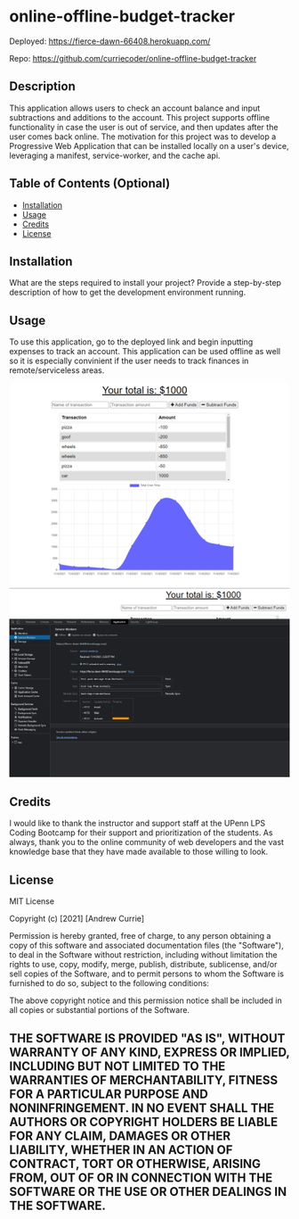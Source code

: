 # online-offline-budget-tracker

Deployed: https://fierce-dawn-66408.herokuapp.com/

Repo: https://github.com/curriecoder/online-offline-budget-tracker

## Description

This application allows users to check an account balance and input subtractions and additions to the account. This project supports offline functionality in case the user is out of service, and then updates after the user comes back online. The motivation for this project was to develop a Progressive Web Application that can be installed locally on a user's device, leveraging a manifest, service-worker, and the cache api.

## Table of Contents (Optional)

- [Installation](#installation)
- [Usage](#usage)
- [Credits](#credits)
- [License](#license)

## Installation

What are the steps required to install your project? Provide a step-by-step description of how to get the development environment running.

## Usage

To use this application, go to the deployed link and begin inputting expenses to track an account. This application can be used offline as well so it is especially convinient if the user needs to track finances in remote/serviceless areas.

![screenshot1](public/assets/images/screenshot1.png)
![screenshot2](public/assets/images/screenshot2.png)

## Credits

I would like to thank the instructor and support staff at the UPenn LPS Coding Bootcamp for their support and prioritization of the students. As always, thank you to the online community of web developers and the vast knowledge base that they have made available to those willing to look.

## License

MIT License

Copyright (c) [2021] [Andrew Currie]

Permission is hereby granted, free of charge, to any person obtaining a copy
of this software and associated documentation files (the "Software"), to deal
in the Software without restriction, including without limitation the rights
to use, copy, modify, merge, publish, distribute, sublicense, and/or sell
copies of the Software, and to permit persons to whom the Software is
furnished to do so, subject to the following conditions:

The above copyright notice and this permission notice shall be included in all
copies or substantial portions of the Software.

THE SOFTWARE IS PROVIDED "AS IS", WITHOUT WARRANTY OF ANY KIND, EXPRESS OR
IMPLIED, INCLUDING BUT NOT LIMITED TO THE WARRANTIES OF MERCHANTABILITY,
FITNESS FOR A PARTICULAR PURPOSE AND NONINFRINGEMENT. IN NO EVENT SHALL THE
AUTHORS OR COPYRIGHT HOLDERS BE LIABLE FOR ANY CLAIM, DAMAGES OR OTHER
LIABILITY, WHETHER IN AN ACTION OF CONTRACT, TORT OR OTHERWISE, ARISING FROM,
OUT OF OR IN CONNECTION WITH THE SOFTWARE OR THE USE OR OTHER DEALINGS IN THE
SOFTWARE.
---
